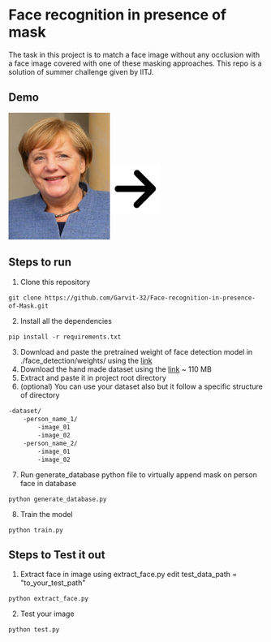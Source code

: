 # Face recognition in presence of mask

The task in this project is to match a face image without any occlusion with a face image covered with one of these masking approaches. This repo is a solution of summer challenge given by IITJ.

## Demo 

<p>
<p align="left"><img height="250" width="200" src="https://github.com/Garvit-32/Face-recognition-in-presence-of-Mask/blob/master/readmeImages/01-1.jpg" alt="01-1"/><img height="100" width="100" style="padding:0 0 50px 0" src="https://github.com/Garvit-32/Face-recognition-in-presence-of-Mask/blob/master/readmeImages/arrow.png" alt="arrow"/>
</p>
</p>


## Steps to run 
 1. Clone this repository
 ```
 git clone https://github.com/Garvit-32/Face-recognition-in-presence-of-Mask.git
 ``` 
 2. Install all the dependencies
```
pip install -r requirements.txt
```

 3. Download and paste the pretrained weight of face detection model in ./face_detection/weights/
using the [link](https://drive.google.com/file/d/1WeXlNYsM6dMP3xQQELI-4gxhwKUQxc3-/view)
 4. Download the hand made dataset using the [link](https://drive.google.com/file/d/0B-KJCaaF7elleG1RbzVPZWV4Tlk/view)  ~ 110 MB
 5. Extract and paste it in project root directory
 6. (optional) You can use your dataset also but it follow a specific structure of directory
```
-dataset/
	-person_name_1/
		-image_01
		-image_02
	-person_name_2/
		-image_01
		-image_02
```
 7. Run generate_database python file to virtually append mask on person face in database
```
python generate_database.py
```
 8. Train the model
```
python train.py
```

## Steps to Test it out

 1. Extract face in image using extract_face.py 
 edit test_data_path = "to_your_test_path"
 ```
 python extract_face.py
 ```
 2. Test your image
 ```
 python test.py
 ```

